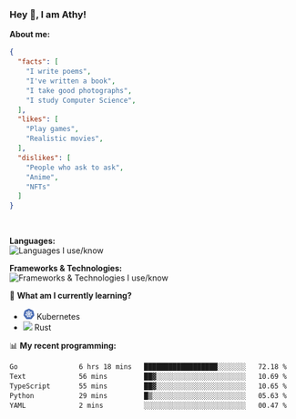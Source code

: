 ### Hey 👋, I am Athy!<br>

**About me:**


```json
{
  "facts": [
    "I write poems",
    "I've written a book",
    "I take good photographs",
    "I study Computer Science",
  ],
  "likes": [
    "Play games",
    "Realistic movies",
  ],
  "dislikes": [
    "People who ask to ask",
    "Anime",
    "NFTs"
  ]
}
```
<br>


**Languages:**<br>
![Languages I use/know](https://skillicons.dev/icons?i=py,js,html,go,lua,java)

**Frameworks & Technologies:**<br />
![Frameworks & Technologies I use/know](https://skillicons.dev/icons?i=nodejs,nextjs,ts,react,express,docker,kubernetes,mysql,postgresql,mongodb,git,github,tailwind,prisma)

📙 **What am I currently learning?**

- <img height="20" src="https://github.com/devicons/devicon/blob/master/icons/kubernetes/kubernetes-plain.svg" />  Kubernetes
- <img height="20" src="https://cdn.jsdelivr.net/gh/devicons/devicon/icons/rust/rust-plain.svg" /> Rust

📊 **My recent programming:**

<!--START_SECTION:waka-->

```txt
Go               6 hrs 18 mins   ██████████████████░░░░░░░   72.18 %
Text             56 mins         ██▓░░░░░░░░░░░░░░░░░░░░░░   10.69 %
TypeScript       55 mins         ██▓░░░░░░░░░░░░░░░░░░░░░░   10.65 %
Python           29 mins         █▒░░░░░░░░░░░░░░░░░░░░░░░   05.63 %
YAML             2 mins          ░░░░░░░░░░░░░░░░░░░░░░░░░   00.47 %
```

<!--END_SECTION:waka-->
